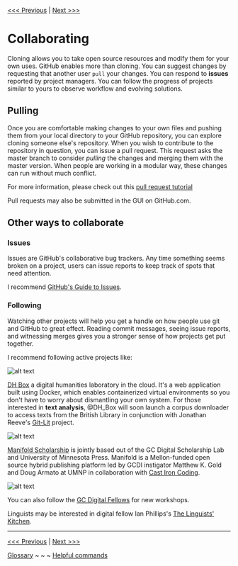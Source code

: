 [<<< Previous](gitclone.md) | [Next >>>](summary.md)

# Collaborating

Cloning allows you to take open source resources and modify them for your own uses. GitHub enables more than cloning. You can suggest changes by requesting that another user `pull` your changes. You can respond to **issues** reported by project managers. You can follow the progress of projects similar to yours to observe workflow and evolving solutions.

## Pulling

Once you are comfortable making changes to your own files and pushing them from your local directory to your GitHub repository, you can explore cloning someone else's repository. When you wish to contribute to the repository in question, you can issue a pull request. This request asks the master branch to consider *pulling* the changes and merging them with the master version. When people are working in a modular way, these changes can run without much conflict.  

For more information, please check out this [pull request tutorial](http://yangsu.github.io/pull-request-tutorial/)

Pull requests may also be submitted in the GUI on GitHub.com.

## Other ways to collaborate

### Issues

Issues are GitHub's collaborative bug trackers. Any time something seems broken on a project, users can issue reports to keep track of spots that need attention. 

I recommend [GitHub's Guide to Issues](https://guides.github.com/features/issues/). 

### Following

Watching other projects will help you get a handle on how people use git and GitHub to great effect. Reading commit messages, seeing issue reports, and witnessing merges gives you a stronger sense of how projects get put together. 

I recommend following active projects like:

![alt text][DH_Box]

[DH_Box]: https://github.com/jojokarlin/Git_DRI_Jan_2017/blob/master/images/dhbox_logo.jpg "DH laboratory in the cloud" 

[DH Box](https://github.com/DH-Box/dhbox) a digital humanities laboratory in the cloud. It's a web application built using Docker, which enables containerized virtual environments so you don't have to worry about dismantling your own system. For those interested in **text analysis**, @DH_Box will soon launch a corpus downloader to access texts from the British Library in conjunction with Jonathan Reeve's [Git-Lit](https://github.com/Git-Lit) project.


![alt text][Manifold Scholarship]

[Manifold Scholarship]: https://github.com/jojokarlin/Git_DRI_Jan_2017/blob/master/images/Manifold_logo.png "Screenshot of different versions logged via git" 
[Manifold Scholarship](https://github.com/ManifoldScholar) is jointly based out of the GC Digital Scholarship Lab and University of Minnesota Press. Manifold is a Mellon-funded open source hybrid publishing platform led by GCDI instigator Matthew K. Gold and Doug Armato at UMNP in collaboration with [Cast Iron Coding](http://castironcoding.com/). 

![alt text][GC Digital Fellows]

[GC Digital Fellows]: https://github.com/jojokarlin/Git_DRI_Jan_2017/blob/master/images/gcdri_logo.png "find all the workshops in the digital fellows repo" 

You can also follow the [GC Digital Fellows](https://github.com/GCDigitalFellows) for new workshops.

Linguists may be interested in digital fellow Ian Phillips's [The Linguists' Kitchen](https://github.com/itphillips/TLK).

---

[<<< Previous](gitclone.md) | [Next >>>](summary.md)

[Glossary](glossary.md) ~ ~ ~ [Helpful commands](helpfulcommands.md)
